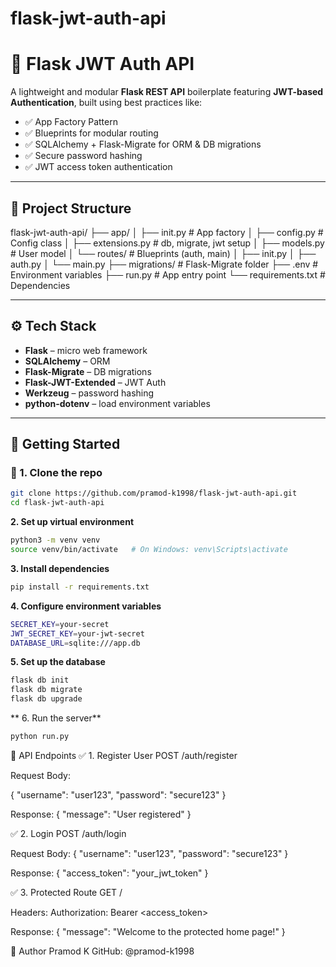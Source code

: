 # flask-jwt-auth-api
# 🔐 Flask JWT Auth API

A lightweight and modular **Flask REST API** boilerplate featuring **JWT-based Authentication**, built using best practices like:

- ✅ App Factory Pattern
- ✅ Blueprints for modular routing
- ✅ SQLAlchemy + Flask-Migrate for ORM & DB migrations
- ✅ Secure password hashing
- ✅ JWT access token authentication

---

## 📁 Project Structure

flask-jwt-auth-api/
├── app/
│ ├── init.py # App factory
│ ├── config.py # Config class
│ ├── extensions.py # db, migrate, jwt setup
│ ├── models.py # User model
│ └── routes/ # Blueprints (auth, main)
│ ├── init.py
│ ├── auth.py
│ └── main.py
├── migrations/ # Flask-Migrate folder
├── .env # Environment variables
├── run.py # App entry point
└── requirements.txt # Dependencies



---

## ⚙️ Tech Stack

- **Flask** – micro web framework
- **SQLAlchemy** – ORM
- **Flask-Migrate** – DB migrations
- **Flask-JWT-Extended** – JWT Auth
- **Werkzeug** – password hashing
- **python-dotenv** – load environment variables

---

## 🚀 Getting Started

### 📌 1. Clone the repo

```bash
git clone https://github.com/pramod-k1998/flask-jwt-auth-api.git
cd flask-jwt-auth-api
```
**2. Set up virtual environment**
```bash
python3 -m venv venv
source venv/bin/activate   # On Windows: venv\Scripts\activate
```
**3. Install dependencies**
```bash
pip install -r requirements.txt
```

 **4. Configure environment variables**
 ```bash
SECRET_KEY=your-secret
JWT_SECRET_KEY=your-jwt-secret
DATABASE_URL=sqlite:///app.db
```

 **5. Set up the database**
 ```bash
flask db init
flask db migrate
flask db upgrade
```

** 6. Run the server**
```bash
python run.py
```

🔐 API Endpoints
✅ 1. Register User
POST /auth/register

Request Body:

{
  "username": "user123",
  "password": "secure123"
}

Response:
{
  "message": "User registered"
}

✅ 2. Login
POST /auth/login

Request Body:
{
  "username": "user123",
  "password": "secure123"
}

Response:
{
  "access_token": "your_jwt_token"
}

✅ 3. Protected Route
GET /

Headers:
Authorization: Bearer <access_token>

Response:
{
  "message": "Welcome to the protected home page!"
}



🙌 Author
Pramod K
GitHub: @pramod-k1998

